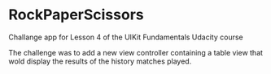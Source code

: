 RockPaperScissors
=================
Challange app for Lesson 4 of the UIKit Fundamentals Udacity course

The challenge was to add a new view controller containing a table view that wold display the results of the history matches played. 
